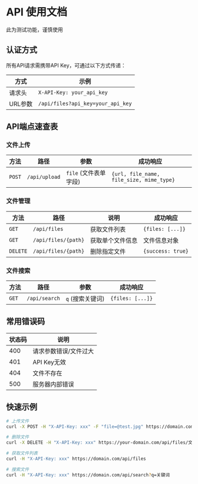 # API 使用文档
此为测试功能，谨慎使用

## 认证方式

所有API请求需携带API Key，可通过以下方式传递：

|方式|示例|
|---|---|
|请求头|`X-API-Key: your_api_key`|
|URL参数|`/api/files?api_key=your_api_key`|

## API端点速查表

### 文件上传

|方法|路径|参数|成功响应|
|---|---|---|---|
|`POST`|`/api/upload`|`file` (文件表单字段)|`{url, file_name, file_size, mime_type}`|

### 文件管理

|方法|路径|说明|成功响应|
|---|---|---|---|
|`GET`|`/api/files`|获取文件列表|`{files: [...]}`|
|`GET`|`/api/files/{path}`|获取单个文件信息|文件信息对象|
|`DELETE`|`/api/files/{path}`|删除指定文件|`{success: true}`|

### 文件搜索

|方法|路径|参数|成功响应|
|---|---|---|---|
|`GET`|`/api/search`|`q` (搜索关键词)|`{files: [...]}`|

## 常用错误码

|状态码|说明|
|---|---|
|400|请求参数错误/文件过大|
|401|API Key无效|
|404|文件不存在|
|500|服务器内部错误|

## 快速示例

```bash
# 上传文件
curl -X POST -H "X-API-Key: xxx" -F "file=@test.jpg" https://domain.com/api/upload

# 删除文件
curl -X DELETE -H "X-API-Key: xxx" https://your-domain.com/api/files/文件名.jpg

# 获取文件列表
curl -H "X-API-Key: xxx" https://domain.com/api/files

# 搜索文件
curl -H "X-API-Key: xxx" https://domain.com/api/search?q=关键词
```
